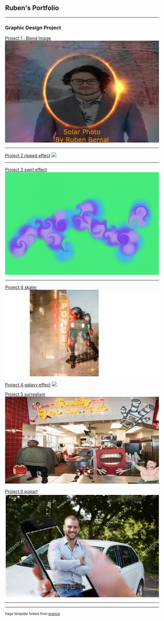## Ruben's Portfolio

---

### Graphic Design Project 

[Project 1 : Blend Image](/sample_page)
<img src="images/Blendimages.jpeg?raw=true"/>

---
[Project 2 ripped effect](/pdf/sample_presentation.pdf)
<img src="images/rippedeffect.png?raw=true"/>

---
[Project 3 swirl effect](http://example.com/)
<img src="images/swirl.png?raw=true"/>

---
[Project 4 skater](http://example.com/)
<img src="images/skater.png?raw=true"/>

[Project 4 galaxy effect](http://example.com/)
<img src="images/galaxy image.png?raw=true"/>

[Project 5 surrealism](http://example.com/)
<img src="images/surreal.png?raw=true"/>

[Project 6 popart](http://example.com/)
<img src="images/popart.png?raw=true"/>

---




---
<p style="font-size:11px">Page template forked from <a href="https://github.com/evanca/quick-portfolio">evanca</a></p>
<!-- Remove above link if you don't want to attibute -->
